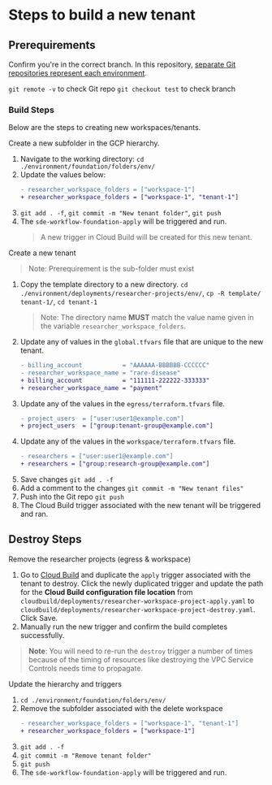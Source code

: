 # Steps to build a new tenant

## Prerequirements

Confirm you're in the correct branch. In this repository, [separate Git repositories represent each environment](../../foundation/README.md).

`git remote -v` to check Git repo
`git checkout test` to check branch

### Build Steps

Below are the steps to creating new workspaces/tenants.

Create a new subfolder in the GCP hierarchy.
1. Navigate to the working directory: `cd ./environment/foundation/folders/env/`
1. Update the values below:
    ```diff
    - researcher_workspace_folders = ["workspace-1"]
    + researcher_workspace_folders = ["workspace-1", "tenant-1"]
    ```
1. `git add . -f`, `git commit -m "New tenant folder"`, `git push`
1. The `sde-workflow-foundation-apply` will be triggered and run.
    > A new trigger in Cloud Build will be created for this new tenant.

Create a new tenant
>Note: Prerequirement is the sub-folder must exist

1. Copy the template directory to a new directory. `cd ./environment/deployments/researcher-projects/env/`, `cp -R template/ tenant-1/`, `cd tenant-1`
    >Note: The directory name **MUST** match the value name given in the variable `researcher_workspace_folders`.
1. Update any of values in the `global.tfvars` file that are unique to the new tenant.
    ```diff
    - billing_account           = "AAAAAA-BBBBBB-CCCCCC"
    - researcher_workspace_name = "rare-disease"
    + billing_account           = "111111-222222-333333"
    + researcher_workspace_name = "payment"
    ```
1. Update any of the values in the `egress/terraform.tfvars` file.
    ```diff
    - project_users  = ["user:user1@example.com"] 
    + project_users  = ["group:tenant-group@example.com"] 
    ```
1. Update any of the values in the `workspace/terraform.tfvars` file.
    ```diff
    - researchers = ["user:user1@example.com"]
    + researchers = ["group:research-group@example.com"]
    ```
1. Save changes `git add . -f`
1. Add a comment to the changes `git commit -m "New tenant files"`
1. Push into the Git repo `git push`
1. The Cloud Build trigger associated with the new tenant will be triggered and ran.


## Destroy Steps

Remove the researcher projects (egress & workspace)
1. Go to [Cloud Build](https://console.cloud.google.com/cloud-build/triggers?project=prod-clientit-automation-21012) and duplicate the `apply` trigger associated with the tenant to destroy. Click the newly duplicated trigger and update the path for the **Cloud Build configuration file location** from `cloudbuild/deployments/researcher-workspace-project-apply.yaml` to `cloudbuild/deployments/researcher-workspace-project-destroy.yaml`. Click Save.
1. Manually run the new trigger and confirm the build completes successfully.
>**Note**: You will need to re-run the `destroy` trigger a number of times because of the timing of resources like destroying the VPC Service Controls needs time to propagate.

Update the hierarchy and triggers
1. `cd ./environment/foundation/folders/env/`
1. Remove the subfolder associated with the delete workspace
    ```diff
    - researcher_workspace_folders = ["workspace-1", "tenant-1"]
    + researcher_workspace_folders = ["workspace-1"]
    ```
1. `git add . -f`
1. `git commit -m "Remove tenant folder"`
1. `git push`
1. The `sde-workflow-foundation-apply` will be triggered and run.